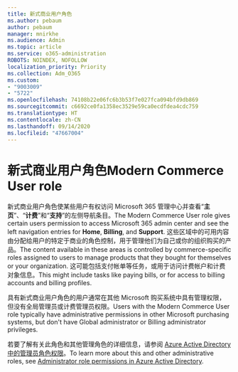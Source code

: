 ```yaml
---
title: 新式商业用户角色
ms.author: pebaum
author: pebaum
manager: mnirkhe
ms.audience: Admin
ms.topic: article
ms.service: o365-administration
ROBOTS: NOINDEX, NOFOLLOW
localization_priority: Priority
ms.collection: Adm_O365
ms.custom:
- "9003009"
- "5722"
ms.openlocfilehash: 74108b22e06fc6b3b53f7e027fca094bfd9db869
ms.sourcegitcommit: c6692ce0fa1358ec3529e59ca0ecdfdea4cdc759
ms.translationtype: HT
ms.contentlocale: zh-CN
ms.lasthandoff: 09/14/2020
ms.locfileid: "47667004"
---
```

# <a name="modern-commerce-user-role"></a><span data-ttu-id="4cdc6-102">新式商业用户角色</span><span class="sxs-lookup"><span data-stu-id="4cdc6-102">Modern Commerce User role</span></span>

<span data-ttu-id="4cdc6-103">新式商业用户角色使某些用户有权访问 Microsoft 365 管理中心并查看“**主页**”、“**计费**”和“**支持**”的左侧导航条目。</span><span class="sxs-lookup"><span data-stu-id="4cdc6-103">The Modern Commerce User role gives certain users permission to access Microsoft 365 admin center and see the left navigation entries for **Home**, **Billing**, and **Support**.</span></span> <span data-ttu-id="4cdc6-104">这些区域中的可用内容由分配给用户的特定于商业的角色控制，用于管理他们为自己或你的组织购买的产品。</span><span class="sxs-lookup"><span data-stu-id="4cdc6-104">The content available in these areas is controlled by commerce-specific roles assigned to users to manage products that they bought for themselves or your organization.</span></span> <span data-ttu-id="4cdc6-105">这可能包括支付帐单等任务，或用于访问计费帐户和计费对象信息。</span><span class="sxs-lookup"><span data-stu-id="4cdc6-105">This might include tasks like paying bills, or for access to billing accounts and billing profiles.</span></span>

<span data-ttu-id="4cdc6-106">具有新式商业用户角色的用户通常在其他 Microsoft 购买系统中具有管理权限，但没有全局管理员或计费管理员权限。</span><span class="sxs-lookup"><span data-stu-id="4cdc6-106">Users with the Modern Commerce User role typically have administrative permissions in other Microsoft purchasing systems, but don't have Global administrator or Billing administrator privileges.</span></span>

<span data-ttu-id="4cdc6-107">若要了解有关此角色和其他管理角色的详细信息，请参阅 [Azure Active Directory 中的管理员角色权限](https://docs.microsoft.com/azure/active-directory/users-groups-roles/directory-assign-admin-roles#modern-commerce-administrator)。</span><span class="sxs-lookup"><span data-stu-id="4cdc6-107">To learn more about this and other administrative roles, see [Administrator role permissions in Azure Active Directory](https://docs.microsoft.com/azure/active-directory/users-groups-roles/directory-assign-admin-roles#modern-commerce-administrator).</span></span>